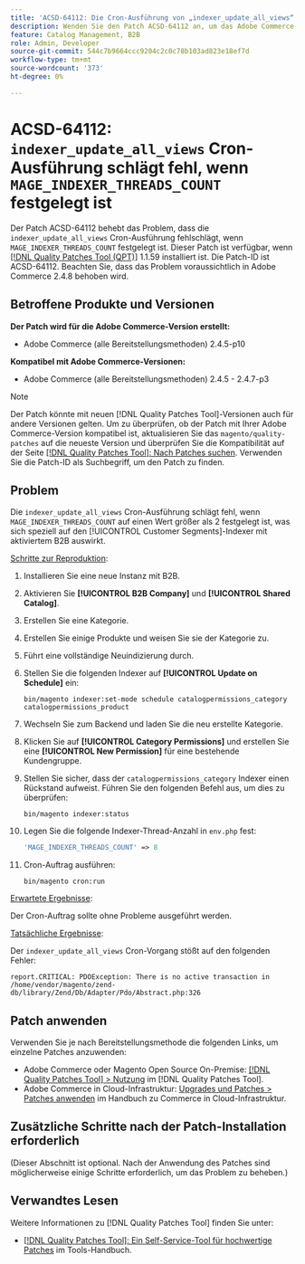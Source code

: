 ```yaml
---
title: 'ACSD-64112: Die Cron-Ausführung von „indexer_update_all_views“ schlägt fehl, wenn „MAGE_INDEXER_THREADS_COUNT“ festgelegt ist'
description: Wenden Sie den Patch ACSD-64112 an, um das Adobe Commerce-Problem zu beheben, bei dem die Cron-Ausführung von „indexer_update_all_views“ fehlschlägt, wenn „MAGE_INDEXER_THREADS_COUNT“ festgelegt ist.
feature: Catalog Management, B2B
role: Admin, Developer
source-git-commit: 544c7b9664ccc9204c2c0c78b103ad823e18ef7d
workflow-type: tm+mt
source-wordcount: '373'
ht-degree: 0%

---
```



# ACSD-64112: `indexer_update_all_views` Cron-Ausführung schlägt fehl, wenn `MAGE_INDEXER_THREADS_COUNT` festgelegt ist

Der Patch ACSD-64112 behebt das Problem, dass die `indexer_update_all_views` Cron-Ausführung fehlschlägt, wenn `MAGE_INDEXER_THREADS_COUNT` festgelegt ist. Dieser Patch ist verfügbar, wenn [[!DNL Quality Patches Tool (QPT)]](/help/tools/quality-patches-tool/quality-patches-tool-to-self-serve-quality-patches.md) 1.1.59 installiert ist. Die Patch-ID ist ACSD-64112. Beachten Sie, dass das Problem voraussichtlich in Adobe Commerce 2.4.8 behoben wird.

## Betroffene Produkte und Versionen

**Der Patch wird für die Adobe Commerce-Version erstellt:**

* Adobe Commerce (alle Bereitstellungsmethoden) 2.4.5-p10

**Kompatibel mit Adobe Commerce-Versionen:**

* Adobe Commerce (alle Bereitstellungsmethoden) 2.4.5 - 2.4.7-p3

>[!NOTE]
>
>Der Patch könnte mit neuen [!DNL Quality Patches Tool]-Versionen auch für andere Versionen gelten. Um zu überprüfen, ob der Patch mit Ihrer Adobe Commerce-Version kompatibel ist, aktualisieren Sie das `magento/quality-patches` auf die neueste Version und überprüfen Sie die Kompatibilität auf der Seite [[!DNL Quality Patches Tool]: Nach Patches suchen](https://experienceleague.adobe.com/tools/commerce-quality-patches/index.html). Verwenden Sie die Patch-ID als Suchbegriff, um den Patch zu finden.

## Problem

Die `indexer_update_all_views` Cron-Ausführung schlägt fehl, wenn `MAGE_INDEXER_THREADS_COUNT` auf einen Wert größer als 2 festgelegt ist, was sich speziell auf den [!UICONTROL Customer Segments]-Indexer mit aktiviertem B2B auswirkt.

<u>Schritte zur Reproduktion</u>:

1. Installieren Sie eine neue Instanz mit B2B.
1. Aktivieren Sie **[!UICONTROL B2B Company]** und **[!UICONTROL Shared Catalog]**.
1. Erstellen Sie eine Kategorie.
1. Erstellen Sie einige Produkte und weisen Sie sie der Kategorie zu.
1. Führt eine vollständige Neuindizierung durch.
1. Stellen Sie die folgenden Indexer auf **[!UICONTROL Update on Schedule]** ein:

   ```
   bin/magento indexer:set-mode schedule catalogpermissions_category catalogpermissions_product
   ```

1. Wechseln Sie zum Backend und laden Sie die neu erstellte Kategorie.
1. Klicken Sie auf **[!UICONTROL Category Permissions]** und erstellen Sie eine **[!UICONTROL New Permission]** für eine bestehende Kundengruppe.
1. Stellen Sie sicher, dass der `catalogpermissions_category` Indexer einen Rückstand aufweist. Führen Sie den folgenden Befehl aus, um dies zu überprüfen:

   ```
   bin/magento indexer:status
   ```

1. Legen Sie die folgende Indexer-Thread-Anzahl in `env.php` fest:

   ```php
   'MAGE_INDEXER_THREADS_COUNT' => 8
   ```

1. Cron-Auftrag ausführen:

   ```
   bin/magento cron:run
   ```

<u>Erwartete Ergebnisse</u>:

Der Cron-Auftrag sollte ohne Probleme ausgeführt werden.

<u>Tatsächliche Ergebnisse</u>:

Der `indexer_update_all_views` Cron-Vorgang stößt auf den folgenden Fehler:

```
report.CRITICAL: PDOException: There is no active transaction in /home/vendor/magento/zend-db/library/Zend/Db/Adapter/Pdo/Abstract.php:326
```

## Patch anwenden

Verwenden Sie je nach Bereitstellungsmethode die folgenden Links, um einzelne Patches anzuwenden:

* Adobe Commerce oder Magento Open Source On-Premise: [[!DNL Quality Patches Tool] > Nutzung](/help/tools/quality-patches-tool/usage.md) im [!DNL Quality Patches Tool].
* Adobe Commerce in Cloud-Infrastruktur: [Upgrades und Patches > Patches anwenden](https://experienceleague.adobe.com/docs/commerce-cloud-service/user-guide/develop/upgrade/apply-patches.html) im Handbuch zu Commerce in Cloud-Infrastruktur.

## Zusätzliche Schritte nach der Patch-Installation erforderlich

(Dieser Abschnitt ist optional. Nach der Anwendung des Patches sind möglicherweise einige Schritte erforderlich, um das Problem zu beheben.) 

## Verwandtes Lesen

Weitere Informationen zu [!DNL Quality Patches Tool] finden Sie unter:

* [[!DNL Quality Patches Tool]: Ein Self-Service-Tool für hochwertige Patches](/help/tools/quality-patches-tool/quality-patches-tool-to-self-serve-quality-patches.md) im Tools-Handbuch.
